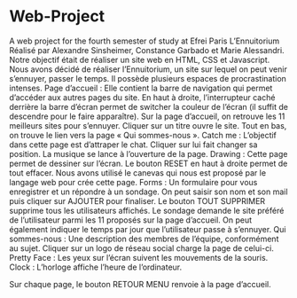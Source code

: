 # Web-Project
A web project for the fourth semester of study at Efrei Paris
L’Ennuitorium
Réalisé par Alexandre Sinsheimer, Constance Garbado et Marie Alessandri.
Notre objectif était de réaliser un site web en HTML, CSS et Javascript. Nous avons décidé de réaliser l’Ennuitorium, un site sur lequel on peut venir s’ennuyer, passer le temps. Il possède plusieurs espaces de procrastination intenses.
Page d’accueil :
Elle contient la barre de navigation qui permet d’accéder aux autres pages du site. En haut à droite, l’interrupteur caché derrière la barre d’écran permet de switcher la couleur de l’écran (il suffit de descendre pour le faire apparaître). Sur la page d’accueil, on retrouve les 11 meilleurs sites pour s’ennuyer. Cliquer sur un titre ouvre le site.
Tout en bas, on trouve le lien vers la page « Qui sommes-nous ».
Catch me :
L’objectif dans cette page est d’attraper le chat. Cliquer sur lui fait changer sa position. La musique se lance à l’ouverture de la page.
Drawing :
Cette page permet de dessiner sur l’écran. Le bouton RESET en haut à droite permet de tout effacer. Nous avons utilisé le canevas qui nous est proposé par le langage web pour crée cette page.
Forms :
Un formulaire pour vous enregistrer et un répondre à un sondage. On peut saisir son nom et son mail puis cliquer sur AJOUTER pour finaliser. Le bouton TOUT SUPPRIMER supprime tous les utilisateurs affichés.
Le sondage demande le site préféré de l’utilisateur parmi les 11 proposés sur la page d’accueil. On peut également indiquer le temps par jour que l’utilisateur passe à s’ennuyer.
Qui sommes-nous :
 Une description des membres de l’équipe, conformément au sujet. Cliquer sur un logo de réseau social charge la page de celui-ci.
Pretty Face :
Les yeux sur l’écran suivent les mouvements de la souris.
Clock :
L’horloge affiche l’heure de l’ordinateur.

Sur chaque page, le bouton RETOUR MENU renvoie à la page d’accueil.
